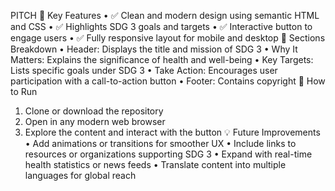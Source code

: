 PITCH
🎯 Key Features
• 	✅ Clean and modern design using semantic HTML and CSS
• 	✅ Highlights SDG 3 goals and targets
• 	✅ Interactive button to engage users
• 	✅ Fully responsive layout for mobile and desktop
📌 Sections Breakdown
• 	Header: Displays the title and mission of SDG 3
• 	Why It Matters: Explains the significance of health and well-being
• 	Key Targets: Lists specific goals under SDG 3
• 	Take Action: Encourages user participation with a call-to-action button
• 	Footer: Contains copyright
🚀 How to Run
1. 	Clone or download the repository
2. 	Open  in any modern web browser
3. 	Explore the content and interact with the button
💡 Future Improvements
• 	Add animations or transitions for smoother UX
• 	Include links to resources or organizations supporting SDG 3
• 	Expand with real-time health statistics or news feeds
• 	Translate content into multiple languages for global reach


 
